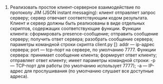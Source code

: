 1. Реализовать простое клиент-серверное взаимодействие по протоколу JIM (JSON instant messaging):
   клиент отправляет запрос серверу;
   сервер отвечает соответствующим кодом результата. Клиент и сервер должны быть реализованы в виде
   отдельных скриптов, содержащих соответствующие функции. Функции клиента: сформировать presence-сообщение;
   отправить сообщение серверу; получить ответ сервера; разобрать сообщение сервера; параметры командной строки
   скрипта client.py <addr> [<port>]: addr — ip-адрес сервера; port — tcp-порт на сервере, по умолчанию 7777.
   Функции сервера: принимает сообщение клиента; формирует ответ клиенту; отправляет ответ клиенту;
   имеет параметры командной строки: -p <port> — TCP-порт для работы (по умолчанию использует 7777);
   -a <addr> — IP-адрес для прослушивания (по умолчанию слушает все доступные адреса).